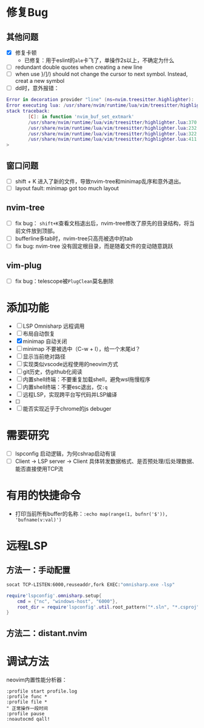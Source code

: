 # 修复Bug

## 其他问题
- [x] 修复卡顿
    - 已修复：用于eslint的`ale`卡飞了，单操作2s以上，不确定为什么
- [ ] redundant double quotes when creating a new line
- [ ] when use }/]/) should not change the cursor to next symbol. Instead, creat a new symbol
- [ ] dd时，意外报错：
```lua
Error in decoration provider "line" (ns=nvim.treesitter.highlighter):
Error executing lua: /usr/share/nvim/runtime/lua/vim/treesitter/highlighter.lua:370: Invalid 'end_col': out of range
stack traceback:
        [C]: in function 'nvim_buf_set_extmark'
        /usr/share/nvim/runtime/lua/vim/treesitter/highlighter.lua:370: in function 'fn'
        /usr/share/nvim/runtime/lua/vim/treesitter/highlighter.lua:232: in function 'for_each_highlight_state'
        /usr/share/nvim/runtime/lua/vim/treesitter/highlighter.lua:322: in function 'on_line_impl'
        /usr/share/nvim/runtime/lua/vim/treesitter/highlighter.lua:411: in function </usr/share/nvim/runtime/lua/vim/treesitter/highlighter.lua:405
>

```

## 窗口问题
- [ ] shift + K 进入了新的文件，导致nvim-tree和minimap乱序和意外退出。
- [ ] layout fault: minimap got too much layout

## nvim-tree
- [ ] fix bug： `shift+K`查看文档退出后，nvim-tree修改了原先的目录结构，将当前文件放到顶部。
- [ ] bufferline多tab时，nvim-tree只高亮被选中的tab
- [ ] fix bug: nvim-tree 没有固定根目录，而是随着文件的变动随意跳跃

## vim-plug
- [ ] fix bug：telescope被`PlugClean`莫名删除


# 添加功能
- [ ] LSP Omnisharp 远程调用
- [ ] 布局自动恢复
- [x] minimap 自动关闭
- [ ] minimap 不要被选中（C-w + l），给一个末尾id？
- [ ] 显示当前绝对路径
- [ ] 实现类似vscode远程使用的neovim方式
- [ ] git历史，仿github化阅读
- [ ] 内置shell终端：不要重复加载shell，避免wsl拖慢程序
- [ ] 内置shell终端：不要esc退出，仅`:q`
- [ ] 远程LSP，实现跨平台写代码并LSP编译
- [ ]
- [ ] 能否实现近乎于chrome的js debuger

# 需要研究
- [ ] lspconfig 启动逻辑，为何cshrap启动有误
- [ ] Client -> LSP server -> Client 具体转发数据格式、是否预处理/后处理数据、能否直接使用TCP流

# 有用的快捷命令

- 打印当前所有buffer的名称：`:echo map(range(1, bufnr('$')), 'bufname(v:val)')`

# 远程LSP

## 方法一：手动配置
```bash
socat TCP-LISTEN:6000,reuseaddr,fork EXEC:"omnisharp.exe -lsp"
```

```lua
require'lspconfig'.omnisharp.setup{
    cmd = {"nc", "windows-host", "6000"},
    root_dir = require'lspconfig'.util.root_pattern("*.sln", "*.csproj"),
}


```

## 方法二：distant.nvim

# 调试方法
neovim内置性能分析器：
```
:profile start profile.log
:profile func *
:profile file *
" 正常操作一段时间
:profile pause
:noautocmd qall!
```

